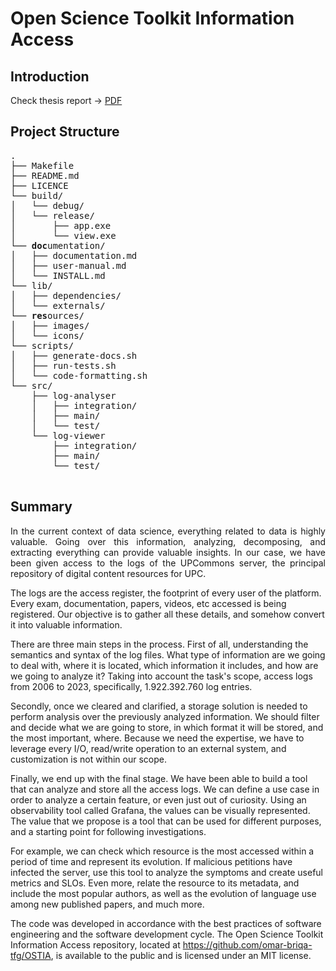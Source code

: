 # Open Science Toolkit Information Access

## Introduction

Check thesis report ->  [PDF](https://github.com/OBriqa/TFG)

## Project Structure

<pre>
.
├── Makefile
├── README.md
├── LICENCE
└── build/
│   └── debug/
│   └── release/
│       ├── app.exe
│       └── view.exe
└── <b>doc</b>umentation/
│   ├── documentation.md
│   ├── user-manual.md
│   └── INSTALL.md
└── lib/
│   ├── dependencies/
│   └── externals/
└── <b>res</b>ources/
│   ├── images/
│   └── icons/
└── scripts/
│   ├── generate-docs.sh
│   ├── run-tests.sh
│   └── code-formatting.sh
└── src/
    ├── log-analyser
    │   ├── integration/
    │   ├── main/
    │   └── test/
    └── log-viewer
        ├── integration/
        ├── main/
        └── test/

</pre>

## Summary

<div style="text-align: justify;">
In the current context of data science, everything related to data is highly valuable. Going over this information, analyzing, decomposing, and extracting everything can provide valuable insights. In our case, we have been given access to the logs of the UPCommons server, the principal repository of digital content resources for UPC.
</div>

The logs are the access register, the footprint of every user of the platform. Every exam, documentation, papers, videos, etc accessed is being registered. Our objective is to gather all these details, and somehow convert it into valuable information.

There are three main steps in the process. First of all, understanding the semantics and syntax of the log files. What type of information are we going to deal with, where it is located, which information it includes, and how are we going to analyze it? Taking into account the task's scope, access logs from 2006 to 2023, specifically, 1.922.392.760 log entries.

Secondly, once we cleared and clarified, a storage solution is needed to perform analysis over the previously analyzed information. We should filter and decide what we are going to store, in which format it will be stored, and the most important, where. Because we need the expertise, we have to leverage every I/O, read/write operation to an external system, and customization is not within our scope.

Finally, we end up with the final stage. We have been able to build a tool that can analyze and store all the access logs. We can define a use case in order to analyze a certain feature, or even just out of curiosity. Using an observability tool called Grafana, the values can be visually represented. The value that we propose is a tool that can be used for different purposes, and a starting point for following investigations.

For example, we can check which resource is the most accessed within a period of time and represent its evolution. If malicious petitions have infected the server, use this tool to analyze the symptoms and create useful metrics and SLOs. Even more, relate the resource to its metadata, and include the most popular authors, as well as the evolution of language use among new published papers, and much more.

The code was developed in accordance with the best practices of software engineering and the software development cycle. The Open Science Toolkit Information Access repository, located at https://github.com/omar-briqa-tfg/OSTIA, is available to the public and is licensed under an MIT license.
